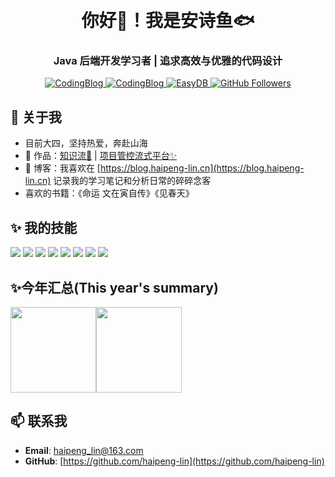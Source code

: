 ﻿﻿﻿﻿<h1 align="center">你好👋！我是安诗鱼🐟</h1>
<h3 align="center">Java 后端开发学习者 | 追求高效与优雅的代码设计</h3>

<p align="center">
  <a href="https://github.com/haipeng-lin/knowledge-stream">
    <img src="https://img.shields.io/badge/Project-知识流-blue" alt="CodingBlog">
  </a>
  <a href="https://github.com/haipeng-lin/project-managent">
    <img src="https://img.shields.io/badge/Project-项目管控流式平台-blue" alt="CodingBlog">
  </a>
  <a href="https://github.com/haipeng-lin/MiniDB"> 
    <img src="https://img.shields.io/badge/Project-MiniDB-blue" alt="EasyDB">
  </a>
  <a href="https://github.com/haipeng-lin">
    <img src="https://img.shields.io/github/followers/haipeng-lin?label=Follow&style=social" alt="GitHub Followers">
  </a>
</p>


## 🌟 关于我

- 目前大四，坚持热爱，奔赴山海
- 🏡 作品：<a href="https://github.com/haipeng-lin/knowledge-stream" target="_blank">知识流📖</a> | <a href="https://github.com/haipeng-lin/project-managent" target="_blank">项目管控流式平台✨</a>
- :pencil: 博客：我喜欢在 [https://blog.haipeng-lin.cn](https://blog.haipeng-lin.cn) 记录我的学习笔记和分析日常的碎碎念客
- 喜欢的书籍：《命运 文在寅自传》《见春天》


## ✨ 我的技能

![](https://img.shields.io/badge/-Java-4C7491?style=flat-square&logo=java&logoColor=fff)
![](https://img.shields.io/badge/-Spring-5FB832?style=flat-square&logo=Spring&logoColor=fff)
![](https://img.shields.io/badge/-Vue-4fc08d?style=flat-square&logo=Vue.js&logoColor=fff)
![](https://img.shields.io/badge/-Docker-2496ED?style=flat-square&logo=Docker&logoColor=fff)
![](https://img.shields.io/badge/-Linux-000000?style=flat-square&logo=Linux&logoColor=fff)
![](https://img.shields.io/badge/-MySQL-4479A1?style=flat-square&logo=MySQL&logoColor=fff)
![](https://img.shields.io/badge/-Redis-DC382D?style=flat-square&logo=Redis&logoColor=fff)
![](https://img.shields.io/badge/-Git-E84E31?style=flat-square&logo=Git&logoColor=fff)

## ✨今年汇总(This year's summary) 

<img align="" height="137px" src="https://github-readme-stats-xi-five-10.vercel.app/api?username=haipeng-lin&hide_border=true&show_icons=true&include_all_commits=true&line_height=21&bg_color=0,EC6C6C,FFD479,FFFC79,73FA79&theme=graywhite&" /><img align="" height="137px" src="https://github-readme-stats-xi-five-10.vercel.app/api/top-langs/?username=haipeng-lin&hide_title=true&hide_border=true&layout=compact&bg_color=0,73FA79,73FDFF,D783FF&theme=graywhite&locale=cn" />

## 📫 联系我

- **Email**: haipeng_lin@163.com
- **GitHub**: [https://github.com/haipeng-lin](https://github.com/haipeng-lin)

